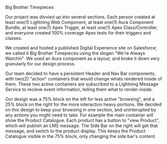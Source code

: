 
Big Brother Timepieces

Our project was divvied up into several sections. Each person created at least one(1) Lightning Web Component, at least one(1) Aura Component Bundle,
at least one(1) Apex Trigger, at least one(1) Apex Class/Controller, and everyone created 100% coverage Apex tests for their triggers and classes.

We created and hosted a published Digital Experience site on Salesforce; we called it Big Brother Timepieces using the slogan "We're Always Watchin".
We used an Aura component as a layout, and broke it down very granularly for our design process.

Our team decided to have a persistent Header and Nav Bar components, with two(2) "action" containers that would change whats rendered inside of them.
These two active containers are subscribed to a Lightning Message Service to recieve event information, telling them what to render inside.

Our design was a 75% block on the left for less active "browsing", and a 25% block on the right for the more interaction heavy portions.
We decided on this design to keep your browsing in one section, and uninterupted by any actions you might need to take. For example the 
main container will show the Product Catalogue. Each product has a button to "view Product", which will publish an LMS message. The
Side Bar on the right will get that message, and switch to the product display. This keeps the Product Catalogue visible in the 75% block,
only changing the side bar's content.
